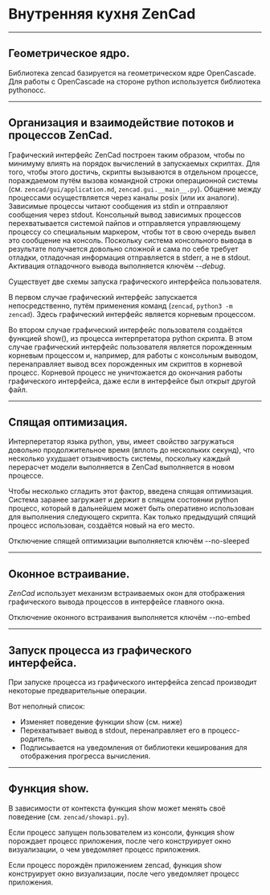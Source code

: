 # Внутренняя кухня ZenCad

-----------------------
## Геометрическое ядро.
Библиотека zencad базируется на геометрическом ядре OpenCascade. Для работы с OpenCascade на стороне python используется библиотека pythonocc.

-----------------------------------------------------------
## Организация и взаимодействие потоков и процессов ZenCad.
Графический интерфейс ZenCad построен таким образом, чтобы по минимуму влиять на порядок вычислений в запускаемых скриптах. Для того, чтобы этого достичь, скрипты вызываются в отдельном процессе, пораждаемом путём вызова командной строки операционной системы (см. `zencad/gui/application.md`, `zencad.gui.__main__.py`). Общение между процессами осуществляется через каналы posix (или их аналоги). Зависимые процессы читают сообщения из stdin и отправляют сообщения через stdout. Консольный вывод зависимых процессов перехватывается системой пайпов и отправляется управляющему процессу со специальным маркером, чтобы тот в свою очередь вывел это сообщение на консоль. Поскольку система консольного вывода в результате получается довольно сложной и сама по себе требует отладки, отладочная информация отправляется в stderr, а не в stdout. Активация отладочного вывода выполняется ключём _--debug_.

Существует две схемы запуска графического интерфейса пользователя. 

В первом случае графический интерфейс запускается непосредственно, путём применения команд (`zencad`, `python3 -m zencad`). Здесь графический интерфейс является корневым процессом. 

Во втором случае графический интерфейс пользователя создаётся функцией show(), из процесса интерпретатора python скрипта. В этом случае графический интерфейс пользователя является порожденным корневым процессом и, например, для работы с консольным выводом, перенаправляет вывод всех порожденных им скриптов в корневой процесс. Корневой процесс не уничтожается до окончания работы графического интерфейса, даже если в интерфейсе был открыт другой файл.

-----------------------------------------------------------
## Спящая оптимизация.
Интерперетатор языка python, увы, имеет свойство загружаться  довольно продолжительное время (вплоть до нескольких секунд), что несколько ухудшает отзывчивость системы, поскольку каждый перерасчет модели выполняется в ZenCad выполняется в новом процессе.

Чтобы несколько сгладить этот фактор, введена спящая оптимизация. Система заранее загружает и держит в спящем состоянии python процесс, который в дальнейшем может быть оперативно использован для выполнения следующего скрипта. Как только предыдущий спящий процесс использован, создаётся новый на его место.

Отключение спящей оптимизации выполняется ключём --no-sleeped

-----------------------------------------------------------
## Оконное встраивание.
_ZenCad_ использует механизм встраиваемых окон для отображения графического вывода процессов в интерфейсе главного окна.

Отключение оконного встраивания выполняется ключём --no-embed

------------------------------------------------------------
## Запуск процесса из графического интерфейса.
При запуске процесса из графического интерфейса zencad производит некоторые предварительные операции. 

Вот неполный список: 
- Изменяет поведение функции show (см. ниже)
- Перехватывает вывод в stdout, перенаправляет его в процесс-родитель.
- Подписывается на уведомления от библиотеки кеширования для отображения прогресса вычисления. 

-----------------------------------------------------------
## Функция show.
В зависимости от контекста функция show может менять своё поведение (см. `zencad/showapi.py`).

Если процесс запущен пользователем из консоли, функция show порождает процесс приложения, после чего конструирует окно визуализации, о чем уведомляет процесс приложения.

Если процесс порождён приложением zencad, функция show конструирует окно визуализации, после чего уведомляет процесс приложения.
